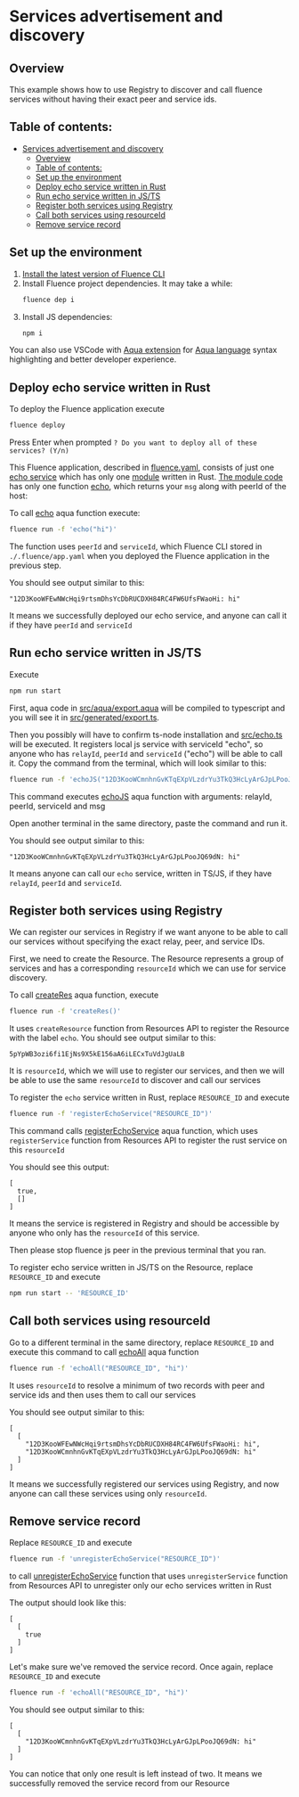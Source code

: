 # Services advertisement and discovery

## Overview

This example shows how to use Registry to discover and call fluence services without having their exact peer and service ids.

## Table of contents:

- [Services advertisement and discovery](#services-advertisement-and-discovery)
  - [Overview](#overview)
  - [Table of contents:](#table-of-contents)
  - [Set up the environment](#set-up-the-environment)
  - [Deploy echo service written in Rust](#deploy-echo-service-written-in-rust)
  - [Run echo service written in JS/TS](#run-echo-service-written-in-jsts)
  - [Register both services using Registry](#register-both-services-using-registry)
  - [Call both services using resourceId](#call-both-services-using-resourceid)
  - [Remove service record](#remove-service-record)

## Set up the environment

1. [Install the latest version of Fluence CLI](https://github.com/fluencelabs/cli#installation-and-usage)
2. Install Fluence project dependencies. It may take a while:
    ```sh
    fluence dep i
    ```
3. Install JS dependencies:
    ```sh
    npm i
    ```
You can also use VSCode with [Aqua extension](https://marketplace.visualstudio.com/items?itemName=FluenceLabs.aqua) for [Aqua language](https://fluence.dev/docs/aqua-book/getting-started/) syntax highlighting and better developer experience.

## Deploy echo service written in Rust

To deploy the Fluence application execute
```sh
fluence deploy
```
Press Enter when prompted `? Do you want to deploy all of these services? (Y/n)`

This Fluence application, described in [fluence.yaml](fluence.yaml), consists of just one [echo service](./echo_service) which has only one [module](./echo_service/modules/echo_service/) written in Rust. [The module code](echo_service/modules/echo_service/src/main.rs) has only one function [echo](echo_service/modules/echo_service/src/main.rs#L9), which returns your `msg` along with peerId of the host:

To call [echo](src/aqua/main.aqua#L8) aqua function execute:
```sh
fluence run -f 'echo("hi")'
```
The function uses `peerId` and `serviceId`, which Fluence CLI stored in `./.fluence/app.yaml` when you deployed the Fluence application in the previous step.

You should see output similar to this:
```
"12D3KooWFEwNWcHqi9rtsmDhsYcDbRUCDXH84RC4FW6UfsFWaoHi: hi"
```

It means we successfully deployed our echo service, and anyone can call it if they have `peerId` and `serviceId`

## Run echo service written in JS/TS

Execute
```sh
npm run start
```

First, aqua code in [src/aqua/export.aqua](src/aqua/export.aqua) will be compiled to typescript and you will see it in [src/generated/export.ts](src/generated/export.ts).

Then you possibly will have to confirm ts-node installation and [src/echo.ts](src/echo.ts) will be executed. It registers local js service with serviceId "echo", so anyone who has `relayId`, `peerId` and `serviceId` ("echo") will be able to call it. Copy the command from the terminal, which will look similar to this:
```sh
fluence run -f 'echoJS("12D3KooWCmnhnGvKTqEXpVLzdrYu3TkQ3HcLyArGJpLPooJQ69dN", "12D3KooWSD5PToNiLQwKDXsu8JSysCwUt8BVUJEqCHcDe7P5h45e", "echo", "hi")'
```
This command executes [echoJS](src/aqua/main.aqua#L16) aqua function with arguments: relayId, peerId, serviceId and msg

Open another terminal in the same directory, paste the command and run it.

You should see output similar to this:
```
"12D3KooWCmnhnGvKTqEXpVLzdrYu3TkQ3HcLyArGJpLPooJQ69dN: hi"
```

It means anyone can call our `echo` service, written in TS/JS, if they have `relayId`, `peerId` and `serviceId`.
## Register both services using Registry

We can register our services in Registry if we want anyone to be able to call our services without specifying the exact relay, peer, and service IDs.

First, we need to create the Resource. The Resource represents a group of services and has a corresponding `resourceId` which we can use for service discovery.

To call [createRes](src/aqua/main.aqua#L22) aqua function, execute
```sh
fluence run -f 'createRes()'
```
It uses `createResource` function from Resources API to register the Resource with the label `echo`.
You should see output similar to this:

```
5pYpWB3ozi6fi1EjNs9X5kE156aA6iLECxTuVdJgUaLB
```

It is `resourceId`, which we will use to register our services, and then we will be able to use the same `resourceId` to discover and call our services

To register the `echo` service written in Rust, replace `RESOURCE_ID` and execute
```sh
fluence run -f 'registerEchoService("RESOURCE_ID")'
```
This command calls [registerEchoService](src/aqua/main.aqua#L26) aqua function, which uses `registerService` function from Resources API to register the rust service on this `resourceId`

You should see this output:
```
[
  true,
  []
]
```
It means the service is registered in Registry and should be accessible by anyone who only has the `resourceId` of this service.

Then please stop fluence js peer in the previous terminal that you ran.

To register echo service written in JS/TS on the Resource, replace `RESOURCE_ID` and execute
```sh
npm run start -- 'RESOURCE_ID'
```
## Call both services using resourceId
Go to a different terminal in the same directory, replace `RESOURCE_ID` and execute this command to call [echoAll](src/aqua/main.aqua#L33) aqua function
```sh
fluence run -f 'echoAll("RESOURCE_ID", "hi")'
```
It uses `resourceId` to resolve a minimum of two records with peer and service ids and then uses them to call our services

You should see output similar to this:
```
[
  [
    "12D3KooWFEwNWcHqi9rtsmDhsYcDbRUCDXH84RC4FW6UfsFWaoHi: hi",
    "12D3KooWCmnhnGvKTqEXpVLzdrYu3TkQ3HcLyArGJpLPooJQ69dN: hi"
  ]
]
```
It means we successfully registered our services using Registry, and now anyone can call these services using only `resourceId`.

## Remove service record
Replace `RESOURCE_ID` and execute
```sh
fluence run -f 'unregisterEchoService("RESOURCE_ID")'
```
to call [unregisterEchoService](src/aqua/main.aqua#L43) function that uses `unregisterService` function from Resources API to unregister only our echo services written in Rust

The output should look like this:
```
[
  [
    true
  ]
]
```
Let's make sure we've removed the service record. Once again, replace `RESOURCE_ID` and  execute
```sh
fluence run -f 'echoAll("RESOURCE_ID", "hi")'
```

You should see output similar to this:
```
[
  [
    "12D3KooWCmnhnGvKTqEXpVLzdrYu3TkQ3HcLyArGJpLPooJQ69dN: hi"
  ]
]
```
You can notice that only one result is left instead of two. It means we successfully removed the service record from our Resource
